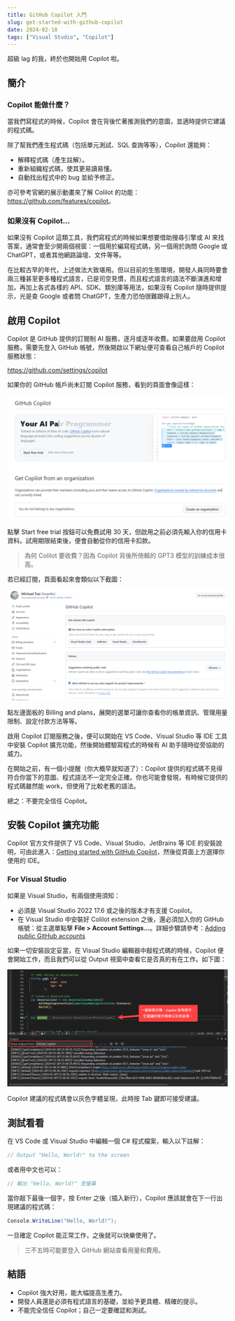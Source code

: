 ```yaml
---
title: GitHub Copilot 入門
slug: get-started-with-github-copilot
date: 2024-02-18
tags: ["Visual Studio", "Copilot"]
---
```



超級 lag 的我，終於也開始用 Copilot 啦。

## 簡介

### Copilot 能做什麼？

當我們寫程式的時候，Copilot 會在背後忙著推測我們的意圖，並適時提供它建議的程式碼。

除了幫我們產生程式碼（包括單元測試、SQL 查詢等等），Copilot 還能夠：

- 解釋程式碼（產生註解）。
- 重新組織程式碼，使其更易讀易懂。
- 自動找出程式中的 bug 並給予修正。

亦可參考官網的展示動畫來了解 Colilot 的功能：<https://github.com/features/copilot>。

### 如果沒有 Copilot...

如果沒有 Copilot 這類工具，我們寫程式的時候如果想要借助搜尋引擎或 AI 來找答案，通常會至少開兩個視窗：一個用於編寫程式碼，另一個用於詢問 Google 或 ChatGPT，或者其他網路論壇、文件等等。

在比較古早的年代，上述做法大致堪用。但以目前的生態環境，開發人員同時要會兩三種甚至更多種程式語言，已是司空見慣，而且程式語言的語法不斷演進和增加，再加上各式各樣的 API、SDK、類別庫等用法，如果沒有 Copilot 隨時提供提示，光是查 Google 或者問 ChatGPT，生產力恐怕很難跟得上別人。

## 啟用 Copilot

Copilot 是 GitHub 提供的訂閱制 AI 服務，逐月或逐年收費。如果要啟用 Copilot 服務，需要先登入 GitHub 帳號，然後開啟以下網址便可查看自己帳戶的 Copilot 服務狀態：

https://github.com/settings/copilot

如果你的 GitHub 帳戶尚未訂閱 Copilot 服務，看到的頁面會像這樣：

![](images/copilot-not-activated.png)

點擊 Start free trial 按鈕可以免費試用 30 天，但啟用之前必須先輸入你的信用卡資料。試用期限結束後，便會自動從你的信用卡扣款。

> 為何 Colilot 要收費？因為 Copilot 背後所倚賴的 GPT3 模型的訓練成本很高。

若已經訂閱，頁面看起來會類似以下截圖：

![](images/copilot-activated.png)

點左邊面板的 Billing and plans，展開的選單可讓你查看你的帳單資訊、管理用量限制、設定付款方法等等。

啟用 Copilot 訂閱服務之後，便可以開始在 VS Code、Visual Studio 等 IDE 工具中安裝 Copilot 擴充功能，然後開始體驗寫程式的時候有 AI 助手隨時從旁協助的威力。

在開始之前，有一個小提醒（你大概早就知道了）：Copilot 提供的程式碼不見得符合你當下的意圖、程式語法不一定完全正確。你也可能會發現，有時候它提供的程式碼雖然能 work，但使用了比較老舊的語法。

總之：不要完全信任 Copilot。

## 安裝 Copilot 擴充功能

Copilot 官方文件提供了 VS Code、Visual Studio、JetBrains 等 IDE 的安裝說明，可由此進入：[Getting started with GitHub Copilot](https://docs.github.com/en/copilot/using-github-copilot/getting-started-with-github-copilot)，然後從頁面上方選擇你使用的 IDE。

### For Visual Studio

如果是 Visual Studio，有兩個使用須知：

- 必須是 Visual Studio 2022 17.6 或之後的版本才有支援 Copilot。
- 在 Visual Studio 中安裝好 Colilot extension 之後，還必須加入你的 GitHub 帳號：從主選單點擊 **File > Account Settings...**。詳細步驟請參考：[Adding public GitHub accounts](https://learn.microsoft.com/en-us/visualstudio/ide/work-with-github-accounts?view=vs-2022#adding-public-github-accounts)

如果一切安裝設定妥當，在 Visual Studio 編輯器中敲程式碼的時候，Copilot 便會開始工作，而且我們可以從 Output 視窗中查看它是否真的有在工作。如下圖：

![](images/vs-output-copilot.png)

Copilot 建議的程式碼會以灰色字體呈現，此時按 Tab 鍵即可接受建議。

## 測試看看

在 VS Code 或 Visual Studio 中編輯一個 C# 程式檔案，輸入以下註解：

```csharp {linenos=false}
// Output "Hello, World!" to the screen
```

或者用中文也可以：

```csharp {linenos=false}
// 輸出 "Hello, World!" 至螢幕
```

當你敲下最後一個字，按 Enter 之後（插入新行），Copilot 應該就會在下一行出現建議的程式碼：

```csharp {linenos=false}
Console.WriteLine("Hello, World!");
```

一旦確定 Copilot 能正常工作，之後就可以快樂使用了。

> 三不五時可能要登入 GitHub 網站查看用量和費用。

## 結語

- Copilot 強大好用，能大幅提高生產力。
- 開發人員還是必須有程式語言的基礎，並給予更具體、精確的提示。
- 不能完全信任 Copilot；自己一定要確認和測試。
